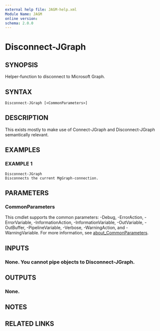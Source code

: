 ```yaml
---
external help file: JAGM-help.xml
Module Name: JAGM
online version:
schema: 2.0.0
---
```


# Disconnect-JGraph

## SYNOPSIS
Helper-function to disconnect to Microsoft Graph.

## SYNTAX

```
Disconnect-JGraph [<CommonParameters>]
```

## DESCRIPTION
This exists mostly to make use of Connect-JGraph and Disconnect-JGraph semantically relevant.

## EXAMPLES

### EXAMPLE 1
```
Disconnect-JGraph
Disconnects the current MgGraph-connection.
```

## PARAMETERS

### CommonParameters
This cmdlet supports the common parameters: -Debug, -ErrorAction, -ErrorVariable, -InformationAction, -InformationVariable, -OutVariable, -OutBuffer, -PipelineVariable, -Verbose, -WarningAction, and -WarningVariable. For more information, see [about_CommonParameters](http://go.microsoft.com/fwlink/?LinkID=113216).

## INPUTS

### None. You cannot pipe objects to Disconnect-JGraph.
## OUTPUTS

### None.
## NOTES

## RELATED LINKS
